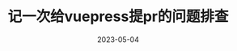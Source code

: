 ---
sidebar: false
date: "2023-05-04"
excerpt: true
tag: 
 - vuepress
category: 
 - frontEnd
title: 记一次给vuepress提pr的问题排查
---